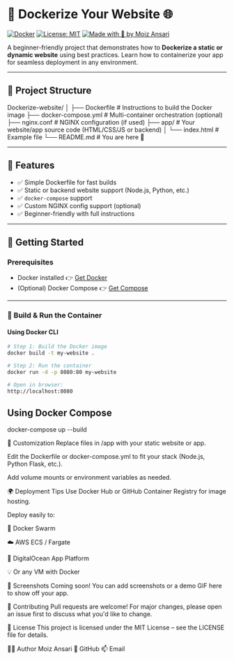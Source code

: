 # 🚀 Dockerize Your Website 🌐

[![Docker](https://img.shields.io/badge/docker-ready-blue?logo=docker)](https://www.docker.com/)
[![License: MIT](https://img.shields.io/badge/license-MIT-green.svg)](LICENSE)
[![Made with 💙 by Moiz Ansari](https://img.shields.io/badge/Made%20by-Moiz%20Ansari-blue)](https://github.com/MoizAnsari-Dev)

A beginner-friendly project that demonstrates how to **Dockerize a static or dynamic website** using best practices. Learn how to containerize your app for seamless deployment in any environment.

---

## 🧱 Project Structure

Dockerize-website/
│
├── Dockerfile # Instructions to build the Docker image
├── docker-compose.yml # Multi-container orchestration (optional)
├── nginx.conf # NGINX configuration (if used)
├── app/ # Your website/app source code (HTML/CSS/JS or backend)
│ └── index.html # Example file
└── README.md # You are here 📘


---

## 🚀 Features

- ✅ Simple Dockerfile for fast builds
- ✅ Static or backend website support (Node.js, Python, etc.)
- ✅ `docker-compose` support
- ✅ Custom NGINX config support (optional)
- ✅ Beginner-friendly with full instructions

---

## 🐳 Getting Started

### Prerequisites

- Docker installed 👉 [Get Docker](https://docs.docker.com/get-docker/)
- (Optional) Docker Compose 👉 [Get Compose](https://docs.docker.com/compose/)

---

### 🔨 Build & Run the Container

#### Using Docker CLI

```bash
# Step 1: Build the Docker image
docker build -t my-website .

# Step 2: Run the container
docker run -d -p 8080:80 my-website

# Open in browser:
http://localhost:8080
```


## Using Docker Compose
docker-compose up --build

🔧 Customization
Replace files in /app with your static website or app.

Edit the Dockerfile or docker-compose.yml to fit your stack (Node.js, Python Flask, etc.).

Add volume mounts or environment variables as needed.


🌍 Deployment Tips
Use Docker Hub or GitHub Container Registry for image hosting.

Deploy easily to:

🐳 Docker Swarm

☁️ AWS ECS / Fargate

🔄 DigitalOcean App Platform

💡 Or any VM with Docker

📸 Screenshots
Coming soon! You can add screenshots or a demo GIF here to show off your app.

🙌 Contributing
Pull requests are welcome! For major changes, please open an issue first to discuss what you'd like to change.

📄 License
This project is licensed under the MIT License – see the LICENSE file for details.

👨‍💻 Author
Moiz Ansari
🔗 GitHub
📫 Email
